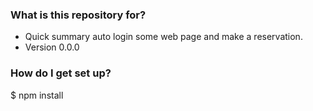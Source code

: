 ### What is this repository for? ###

* Quick summary
    auto login some web page and make a reservation.
* Version
    0.0.0

### How do I get set up? ###

$ npm install 
